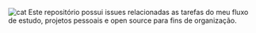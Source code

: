 ![cat](https://suburbano.net/wp-content/uploads/2016/11/8-segs-slider.gif)
Este repositório possui issues relacionadas as tarefas do meu fluxo de estudo, projetos pessoais e open source para fins de organização. 
